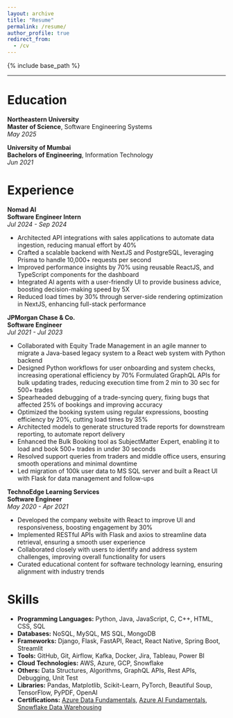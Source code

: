```yaml
---
layout: archive
title: "Resume"
permalink: /resume/
author_profile: true
redirect_from:
  - /cv
---
```


{% include base_path %}

----

# Education

**Northeastern University** <br />
**Master of Science**, Software Engineering Systems  
_May 2025_

**University of Mumbai** <br />
**Bachelors of Engineering**, Information Technology  
_Jun 2021_

# Experience

**Nomad AI** <br />
**Software Engineer Intern**  
_Jul 2024 - Sep 2024_
-  Architected API integrations with sales applications to automate data ingestion, reducing manual effort by 40%
- Crafted a scalable backend with NextJS and PostgreSQL, leveraging Prisma to handle 10,000+ requests per second
- Improved performance insights by 70% using reusable ReactJS, and TypeScript components for the dashboard
- Integrated AI agents with a user-friendly UI to provide business advice, boosting decision-making speed by 5X
- Reduced load times by 30% through server-side rendering optimization in NextJS, enhancing full-stack performance

**JPMorgan Chase & Co.** <br />
**Software Engineer**  
_Jul 2021 - Jul 2023_
- Collaborated with Equity Trade Management in an agile manner to migrate a Java-based legacy system to a React web system with Python backend
- Designed Python workflows for user onboarding and system checks, increasing operational efficiency by 70%
Formulated GraphQL APIs for bulk updating trades, reducing execution time from 2 min to 30 sec for 500+ trades
- Spearheaded debugging of a trade-syncing query, fixing bugs that affected 25% of bookings and improving accuracy
- Optimized the booking system using regular expressions, boosting efficiency by 20%, cutting load times by 35%
- Architected models to generate structured trade reports for downstream reporting, to automate report delivery
- Enhanced the Bulk Booking tool as SubjectMatter Expert, enabling it to load and book 500+ trades in under 30 seconds
- Resolved support queries from traders and middle office users, ensuring smooth operations and minimal downtime
- Led migration of 100k user data to MS SQL server and built a React UI with Flask for data management and follow-ups

**TechnoEdge Learning Services** <br />
**Software Engineer**  
_May 2020 - Apr 2021_
- Developed the company website with React to improve UI and responsiveness, boosting engagement by 30%
- Implemented RESTful APIs with Flask and axios to streamline data retrieval, ensuring a smooth user experience
- Collaborated closely with users to identify and address system challenges, improving overall functionality for users
- Curated educational content for software technology learning, ensuring alignment with industry trends

# Skills
* **Programming Languages:** Python, Java, JavaScript, C, C++, HTML, CSS, SQL
* **Databases:** NoSQL, MySQL, MS SQL, MongoDB
* **Frameworks:**	Django, Flask, FastAPI, React, React Native, Spring Boot, Streamlit 
* **Tools:** GitHub, Git, Airflow, Kafka, Docker, Jira, Tableau, Power BI
* **Cloud Technologies:** AWS, Azure, GCP, Snowflake
* **Others:** Data Structures, Algorithms, GraphQL APIs, Rest APIs, Debugging, Unit Test
* **Libraries:** Pandas, Matplotlib, Scikit-Learn, PyTorch, Beautiful Soup, TensorFlow, PyPDF, OpenAI
* **Certifications:** [Azure Data Fundamentals](https://www.credly.com/badges/6a48d1f2-ac6e-4d2a-b965-4c0e7d473420), [Azure AI Fundamentals](https://www.credly.com/badges/b099ff11-31c8-41d9-bc06-7057272a1dc4), [Snowflake Data Warehousing](https://achieve.snowflake.com/59e18970-b9d2-445e-a6dd-75dfb9650709#gs.4e5mgz)